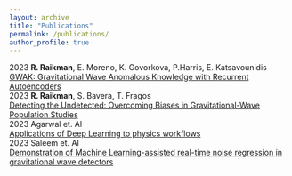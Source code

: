 ```yaml
---
layout: archive
title: "Publications"
permalink: /publications/
author_profile: true
---
```


2023  **R. Raikman**, E. Moreno, K. Govorkova, P.Harris, E. Katsavounidis <br>
[GWAK: Gravitational Wave Anomalous Knowledge with Recurrent Autoencoders]( https://arxiv.org/abs/2309.11537) <br>
2023  **R. Raikman**, S. Bavera, T. Fragos <br>
[Detecting the Undetected: Overcoming Biases in Gravitational-Wave Population Studies](https://arxiv.org/abs/2310.10736) <br>
2023  Agarwal et. Al <br>
[Applications of Deep Learning to physics workflows](https://arxiv.org/abs/2306.08106) <br>
2023  Saleem et. Al <br>
[Demonstration of Machine Learning-assisted real-time noise regression in gravitational wave detectors](https://arxiv.org/abs/2306.11366)



